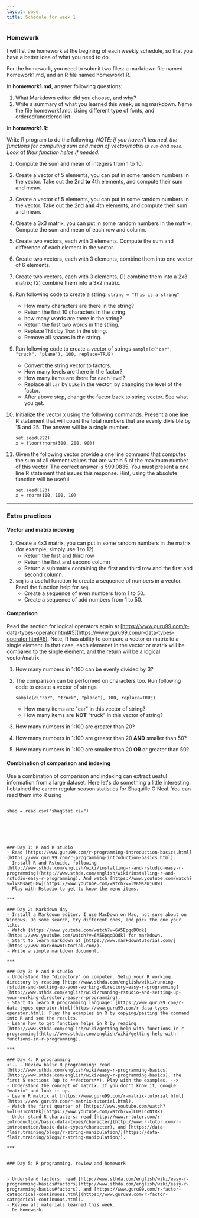 ```yaml
---
layout: page
title: Schedule for week 1
---
```


### Homework

I will list the homework at the begining of each weekly schedule, so that you have a better idea of what you need to do. 

For the homework, you need to submit two files: a markdown file named homework1.md, and an R file named  homework1.R. 

In **homework1.md**, answer following questions: 

1. What Markdown editor did you choose, and why?
2. Write a summary of what you learned this week, using markdown. Name the file homework1.md. Using different type of fonts, and ordered/unordered list. 

In **homework1.R**:

Write R program to do the following. _NOTE: if you haven't learned, the functions for computing sum and mean of vector/matrix is ``sum`` and ``mean``. Look at their function helps if needed._ 

1. Compute the sum and mean of integers from 1 to 10.
2. Create a vector of 5 elements, you can put in some random numbers in the vector. Take out the 2nd **to** 4th elements, and compute their sum and mean. 
3. Create a vector of 5 elements, you can put in some random numbers in the vector. Take out the 2nd **and** 4th elements, and compute their sum and mean. 
4. Create a 3x3 matrix, you can put in some random numbers in the matrix. Compute the sum and mean of each row and column.
5. Create two vectors, each with 3 elements. Compute the sum and difference of each element in the vector.
6. Create two vectors, each with 3 elements, combine them into one vector of 6 elements. 
7. Create two vectors, each with 3 elements, (1) combine them into a 2x3 matrix; (2) combine them into a 3x2 matrix.
8. Run following code to create a string: `string = "This is a string"`
	- How many characters are there in the string? 
	- Return the first 10 characters in the string.
	- how many words are there in the string?
	- Return the first two words in the string. 
	- Replace `This` by `That` in the string. 
	- Remove all spaces in the string. 
9. Run following code to create a vector of strings `sample(c("car", "truck", "plane"), 100, replace=TRUE)` 
	- Convert the string vector to factors. 
	- How many levels are there in the factor? 
	- How many items are there for each level? 
	- Replace all `car` by `bike` in the vector, by changing the level of the factor. 
	- After above step, change the factor back to string vector. See what you get. 	
10. Initialize the vector x using the following commands. Present a one line R statement that will count the total numbers that are evenly divisible by 15 and 25. The answer will be a single number.

	```
	set.seed(222)
	x = floor(rnorm(300, 200, 90))
	```
11. Given the following vector provide a one line command that computes the sum of all element values that are within 5 of the maximum number of this vector. The correct answer is 599.0835. You must present a one line R statement that issues this response. Hint, using the absolute function will be useful.

	```
	set.seed(123)
	x = rnorm(100, 100, 10)
	```
***


### Extra practices

#### Vector and matrix indexing
1. Create a 4x3 matrix, you can put in some random numbers in the matrix (for example, simply use 1 to 12). 
	- Return the first and third row
	- Return the first and second column
	- Return a submatrix containing the first and third row and the first and second column.
2. `seq` is a useful function to create a sequence of numbers in a vector. Read the function help for `seq`.
	- Create a sequence of even numbers from 1 to 50.  
	- Create a sequence of add numbers from 1 to 50.  


#### Comparison

Read the section for logical operators again at [https://www.guru99.com/r-data-types-operator.html#5](https://www.guru99.com/r-data-types-operator.html#5). Note, R has ability to compare a vector or matrix to a single element. In that case, each elemenet in the vector or matrix will be compared to the single element, and the return will be a logical vector/matrix. 

1. How many numbers in 1:100 can be evenly divided by 3? 
2. The comparison can be performed on characters too. Run following code to create a vector of strings 
	```
	sample(c("car", "truck", "plane"), 100, replace=TRUE)
	```
	
	- How many items are "car" in this vector of string? 
	- How many items are **NOT** "truck" in this vector of string? 

3. How many numbers in 1:100 are greater than 20?
4. How many numbers in 1:100 are greater than 20 **AND** smaller than 50? 
5. How many numbers in 1:100 are smaller than 20 **OR** or greater than 50? 

#### Combination of comparison and indexing
Use a combination of comparison and indexing can extract uesful information from 
a large dataset. Here let's do something a little interesting. I obtained the career regular season statistics for Shaquille O'Neal. You can read them into R using

```

shaq = read.csv("shaqStat.csv")


	
	


### Day 1: R and R studio
- Read [https://www.guru99.com/r-programming-introduction-basics.html](https://www.guru99.com/r-programming-introduction-basics.html). 
- Install R and Rstuido, following [http://www.sthda.com/english/wiki/installing-r-and-rstudio-easy-r-programming](http://www.sthda.com/english/wiki/installing-r-and-rstudio-easy-r-programming). And watch [https://www.youtube.com/watch?v=lVKMsaWju8w](https://www.youtube.com/watch?v=lVKMsaWju8w). 
- Play with Rstudio to get to know the menu items. 

***

### Day 2: Markdown day
- Install a Markdown editor. I use MacDown on Mac, not sure about on Windows. Do some search, try different ones, and pick the one your like. 
- Watch [https://www.youtube.com/watch?v=6A5EpqqDOdk](https://www.youtube.com/watch?v=6A5EpqqDOdk) for markdown. 
- Start to learn markdown at [https://www.markdowntutorial.com/](https://www.markdowntutorial.com/). 
- Write a simple markdown document. 

***

### Day 3: R and R studio
- Understand the "directory" on computer. Setup your R working directory by reading [http://www.sthda.com/english/wiki/running-rstudio-and-setting-up-your-working-directory-easy-r-programming](http://www.sthda.com/english/wiki/running-rstudio-and-setting-up-your-working-directory-easy-r-programming). 
- Start to learn R programming language: [https://www.guru99.com/r-data-types-operator.html](https://www.guru99.com/r-data-types-operator.html). Play the examples in R by copying/pasting the command into R and see the results. 
- Learn how to get function helps in R by reading [http://www.sthda.com/english/wiki/getting-help-with-functions-in-r-programming](http://www.sthda.com/english/wiki/getting-help-with-functions-in-r-programming). 

***

### Day 4: R programming 
<!-- - Review basic R programming: read [http://www.sthda.com/english/wiki/easy-r-programming-basics](http://www.sthda.com/english/wiki/easy-r-programming-basics), the first 5 sections (up to **Vectors**). Play with the examples. -->
- Understand the concept of matrix. If you don't know it, google "matrix" and look it up. 
- Learn R matrix at [https://www.guru99.com/r-matrix-tutorial.html](https://www.guru99.com/r-matrix-tutorial.html).
- Watch the first quarter of [https://www.youtube.com/watch?v=lL0s1coNtRk](https://www.youtube.com/watch?v=lL0s1coNtRk). 
- Under stand R characters: read [http://www.r-tutor.com/r-introduction/basic-data-types/character](http://www.r-tutor.com/r-introduction/basic-data-types/character), and [https://data-flair.training/blogs/r-string-manipulation/](https://data-flair.training/blogs/r-string-manipulation/). 

***


### Day 5: R programming, review and homework


- Understand factors: read [http://www.sthda.com/english/wiki/easy-r-programming-basics#factors](http://www.sthda.com/english/wiki/easy-r-programming-basics#factors), and [https://www.guru99.com/r-factor-categorical-continuous.html](https://www.guru99.com/r-factor-categorical-continuous.html). 
- Review all materials learned this week. 
- Do homework. 


